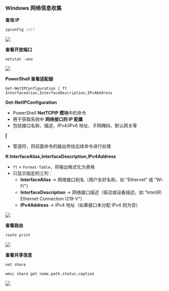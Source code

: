 ### Windows 网络信息收集

**查询 IP**

```cmd
ipconfig /all
```

![](https://pic1.imgdb.cn/item/68ca2be9c5157e1a88103484.png)

**查看开放端口**

```
netstat -ano
```

![](https://pic1.imgdb.cn/item/68ca2c36c5157e1a8810381e.png)

**PowerShell 查看适配器**

```
Get-NetIPConfiguration | ft Interfacealias,InterfaceDescription,IPv4Address
```

**Get-NetIPConfiguration**

- PowerShell **NetTCPIP 模块**中的命令
- 用于获取系统中 **网络接口的 IP 配置**
- 包括接口名称、描述、IPv4/IPv6 地址、子网掩码、默认网关等

**|**

- 管道符，将前面命令的输出传给后续命令进行处理

**ft InterfaceAlias,InterfaceDescription,IPv4Address**

- `ft` = `Format-Table`，将输出格式化为表格
- 只显示指定的三列：
  - **InterfaceAlias** → 网络接口别名（用户友好名称，如 “Ethernet” 或 “Wi-Fi”）
  - **InterfaceDescription** → 网络接口描述（驱动或设备描述，如 “Intel(R) Ethernet Connection I219-V”）
  - **IPv4Address** → IPv4 地址（如果接口未分配 IPv4 则为空）

![](https://pic1.imgdb.cn/item/68ca4885c5157e1a881084d7.png)

**查看路由**

```cmd
route print
```

![](https://pic1.imgdb.cn/item/68ca48f5c5157e1a88108531.png)

**查看共享信息**

```cmd
net share
```

```powershell
wmic share get name,path,status,caption
```

![](https://pic1.imgdb.cn/item/68ca4d40c5157e1a88109f48.png)